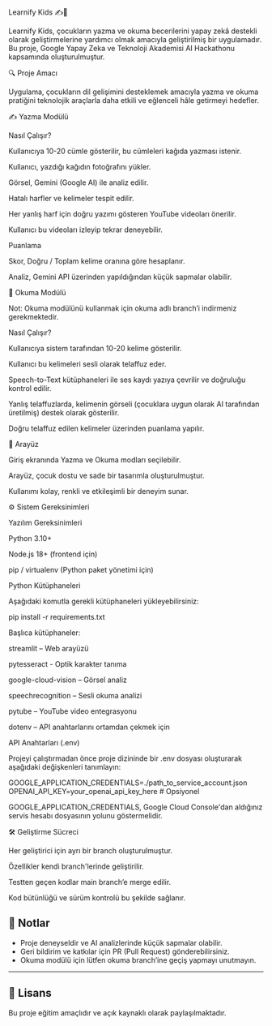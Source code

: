 Learnify Kids ✍️📖

Learnify Kids, çocukların yazma ve okuma becerilerini yapay zekâ destekli olarak geliştirmelerine yardımcı olmak amacıyla geliştirilmiş bir uygulamadır. Bu proje, Google Yapay Zeka ve Teknoloji Akademisi AI Hackathonu kapsamında oluşturulmuştur.

🔍 Proje Amacı

Uygulama, çocukların dil gelişimini desteklemek amacıyla yazma ve okuma pratiğini teknolojik araçlarla daha etkili ve eğlenceli hâle getirmeyi hedefler.

✍️ Yazma Modülü

Nasıl Çalışır?

Kullanıcıya 10-20 cümle gösterilir, bu cümleleri kağıda yazması istenir.

Kullanıcı, yazdığı kağıdın fotoğrafını yükler.

Görsel, Gemini (Google AI) ile analiz edilir.

Hatalı harfler ve kelimeler tespit edilir.

Her yanlış harf için doğru yazımı gösteren YouTube videoları önerilir.

Kullanıcı bu videoları izleyip tekrar deneyebilir.

Puanlama

Skor, Doğru / Toplam kelime oranına göre hesaplanır.

Analiz, Gemini API üzerinden yapıldığından küçük sapmalar olabilir.

📖 Okuma Modülü

Not: Okuma modülünü kullanmak için okuma adlı branch’i indirmeniz gerekmektedir.

Nasıl Çalışır?

Kullanıcıya sistem tarafından 10-20 kelime gösterilir.

Kullanıcı bu kelimeleri sesli olarak telaffuz eder.

Speech-to-Text kütüphaneleri ile ses kaydı yazıya çevrilir ve doğruluğu kontrol edilir.

Yanlış telaffuzlarda, kelimenin görseli (çocuklara uygun olarak AI tarafından üretilmiş) destek olarak gösterilir.

Doğru telaffuz edilen kelimeler üzerinden puanlama yapılır.

🎨 Arayüz

Giriş ekranında Yazma ve Okuma modları seçilebilir.

Arayüz, çocuk dostu ve sade bir tasarımla oluşturulmuştur.

Kullanımı kolay, renkli ve etkileşimli bir deneyim sunar.

⚙️ Sistem Gereksinimleri

Yazılım Gereksinimleri

Python 3.10+

Node.js 18+ (frontend için)

pip / virtualenv (Python paket yönetimi için)

Python Kütüphaneleri

Aşağıdaki komutla gerekli kütüphaneleri yükleyebilirsiniz:

pip install -r requirements.txt

Başlıca kütüphaneler:

streamlit – Web arayüzü

pytesseract - Optik karakter tanıma

google-cloud-vision – Görsel analiz

speechrecognition – Sesli okuma analizi

pytube – YouTube video entegrasyonu

dotenv – API anahtarlarını ortamdan çekmek için


API Anahtarları (.env)

Projeyi çalıştırmadan önce proje dizininde bir .env dosyası oluşturarak aşağıdaki değişkenleri tanımlayın:

GOOGLE_APPLICATION_CREDENTIALS=./path_to_service_account.json
OPENAI_API_KEY=your_openai_api_key_here  # Opsiyonel

GOOGLE_APPLICATION_CREDENTIALS, Google Cloud Console'dan aldığınız servis hesabı dosyasının yolunu göstermelidir.

🛠️ Geliştirme Sücreci

Her geliştirici için ayrı bir branch oluşturulmuştur.

Özellikler kendi branch'lerinde geliştirilir.

Testten geçen kodlar main branch’e merge edilir.

Kod bütünlüğü ve sürüm kontrolü bu şekilde sağlanır.

## 📌 Notlar

- Proje deneyseldir ve AI analizlerinde küçük sapmalar olabilir.
- Geri bildirim ve katkılar için PR (Pull Request) gönderebilirsiniz.
- Okuma modülü için lütfen okuma branch’ine geçiş yapmayı unutmayın.

---

## 📄 Lisans

Bu proje eğitim amaçlıdır ve açık kaynaklı olarak paylaşılmaktadır.


